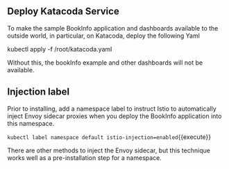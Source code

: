 ## Deploy Katacoda Service

To make the sample BookInfo application and dashboards available to the outside world, in particular, on Katacoda, deploy the following Yaml

kubectl apply -f /root/katacoda.yaml

Without this, the bookInfo example and other dashboards will not be available.

## Injection label

Prior to installing, add a namespace label to instruct Istio to automatically inject Envoy sidecar proxies when you deploy the BookInfo application into this namespace.

`kubectl label namespace default istio-injection=enabled`{{execute}}

There are other methods to inject the Envoy sidecar, but this technique works well as a pre-installation step for a namespace.
